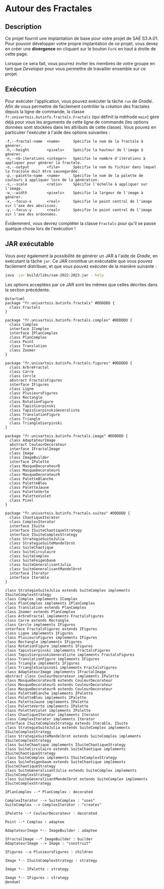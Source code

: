 # Autour des Fractales

## Description

Ce projet fournit une implantation de base pour votre projet de SAÉ S3.A.01.
Pour pouvoir développer votre propre implantation de ce projet, vous devez
en créer une **divergence** en cliquant sur le bouton `Fork` en haut à droite
de cette page.

Lorsque ce sera fait, vous pourrez inviter les membres de votre groupe en tant
que *Developer* pour vous permettre de travailler ensemble sur ce projet.

## Exécution

Pour exécuter l'application, vous pouvez exécuter la tâche `run` de *Gradle*.
Afin de vous permettre de facilement contrôler la création des fractales depuis
la ligne de commande, la classe `fr.univartois.butinfo.fractals.Fractals` (qui
définit la méthode `main`) gère déjà pour vous les arguments de cette ligne
de commande (les options données sont stockées dans les attributs de cette
classe).
Vous pouvez en particulier l'exécuter à l'aide des options suivantes :

```
-f,--fractal-name  <name>      Spécifie le nom de la fractale à générer.
-h,--height        <pixels>    Spécifie la hauteur de l'image à générer.
-n,--nb-iterations <integer>   Spécifie le nombre d'itérations à appliquer pour générer la fractale.
-o,--output        <file>      Spécifie le nom du fichier dans lequel la fractale doit être sauvegardée.
-p,--palette-name  <name>      Spécifie le nom de la palette de couleurs à appliquer lors de la génération.
-s,--scale         <ratio>     Spécifie l'échelle à appliquer sur l'image.
-w,--width         <pixels>    Spécifie la largeur de l'image à générer.
-x,--focus-x       <real>      Spécifie le point central de l'image sur l'axe des abscisses.
-y,--focus-y       <real>      Spécifie le point central de l'image sur l'axe des ordonnées.
```

Évidemment, vous devrez compléter la classe `Fractals` pour qu'il se passe
quelque chose lors de l'exécution !

## JAR exécutable

Vous avez également la possibilité de générer un JAR à l'aide de *Gradle*, en
exécutant la tâche `jar`.
Ce JAR constitue un exécutable que vous pouvez facilement distribuer, et que
vous pouvez exécuter de la manière suivante :

```bash
java -jar build/libs/sae-2022-2023.jar --help
```

Les options acceptées par ce JAR sont les mêmes que celles décrites dans la
section précédente.

```plantuml
@startuml
package "fr.univartois.butinfo.fractals" #DDDDDD {
  class Fractals
}

package "fr.univartois.butinfo.fractals.complex" #DDDDDD {
  class Complex
  interface IComplex
  interface IPlanComplex
  class PlanComplex
  class Point
  class Translation
  class Zoomer
}

package "fr.univartois.butinfo.fractals.figures" #DDDDDD {
  class ArbreFractal
  class Carre
  class Cercle
  abstract FractalsFigures
  interface IFigures
  class Ligne
  class PlusieursFigures
  class Rectangle
  class RotationFigure
  class TapisSierpinski
  class TapisSierpinskiGeneraliste
  class TranslationFigure
  class Triangle
  class TriangleSierpinski
}

package "fr.univartois.butinfo.fractals.image" #DDDDDD {
  class AdaptateurImage
  abstract CouleurDecorateur
  interface IFractalImage
  class Image
  class ImageBuilder
  interface IPalette
  class MasqueDecorateurB
  class MasqueDecorateurG
  class MasqueDecorateurR
  class PaletteBlanche
  class PaletteBleu
  class PaletteJaune
  class PaletteVerte
  class PaletteViolet
  class Pixel
}

package "fr.univartois.butinfo.fractals.suites" #DDDDDD {
  class ChaotiqueIterator
  class ComplexIterator
  interface ISuite
  interface ISuiteChaotiqueStrategy
  interface ISuiteComplexStrategy
  class StrategieSuiteJulia
  class StrategieSuiteMandelbrot
  class SuiteChaotique
  class SuiteCirculaire
  class SuiteComplex
  class SuiteFeigenbaum
  class SuiteGeneralisantJulia
  class SuiteGeneralisantMandelbrot
  interface Iterator
  interface Iterable
}

class StrategieSuiteJulia extends SuiteComplex implements ISuiteComplexStrategy
class Complex implements IComplex
class PlanComplex implements IPlanComplex
class Translation extends PlanComplex
class Zoomer extends PlanComplex
class ArbreFractal implements FractalsFigures
class Carre extends Rectangle
class Cercle implements IFigures
interface FractalsFigures extends IFigures
class Ligne implements IFigures
class PlusieursFigures implements IFigures
class Rectangle implements IFigures
class RotationFigure implements IFigures
class TapisSierpinski implements FractalsFigures
class TapisSierpinskiGeneraliste implements FractalsFigures
class TranslationFigure implements IFigures
class Triangle implements IFigures
class TriangleSierpinski implements FractalsFigures
class AdaptateurImage implements IFractalImage
abstract class CouleurDecorateur implements IPalette
class MasqueDecorateurB extends CouleurDecorateur
class MasqueDecorateurG extends CouleurDecorateur
class MasqueDecorateurR extends CouleurDecorateur
class PaletteBlanche implements IPalette
class PaletteBleu implements IPalette
class PaletteJaune implements IPalette
class PaletteVerte implements IPalette
class PaletteViolet implements IPalette
class ChaotiqueIterator implements Iterator
class ComplexIterator implements Iterator
interface ISuiteComplexStrategy extends Iterable, ISuite
class StrategieSuiteJulia extends SuiteComplex implements ISuiteComplexStrategy
class StrategieSuiteMandelbrot extends SuiteComplex implements ISuiteComplexStrategy
class SuiteChaotique implements ISuiteChaotiqueStrategy
class SuiteCirculaire extends SuiteChaotique implements ISuiteChaotiqueStrategy
class SuiteComplex implements ISuiteComplexStrategy
class SuiteFeigenbaum extends SuiteChaotique implements ISuiteChaotiqueStrategy
class SuiteGeneralisantJulia extends SuiteComplex implements ISuiteComplexStrategy
class SuiteGeneralisantMandelbrot extends SuiteComplex implements ISuiteComplexStrategy

IPlanComplex --* PlanComplex : decorated

ComplexIterator --> SuiteComplex : "uses"
SuiteComplex --> ComplexIterator : "creates"

IPalette --* CouleurDecorateur : decorated

Point --* Complex : adaptee

AdaptateurImage *-- ImageBuilder : adaptee

IFractalImage --* ImageBuilder : builder
AdaptateurImage --> Image : "construit"

IFigures --o PlusieursFigures : children

Image *-- ISuiteComplexStrategy : strategy

Image *-- IPalette : strategy

Image *-- IFigures : strategy
@enduml
```
